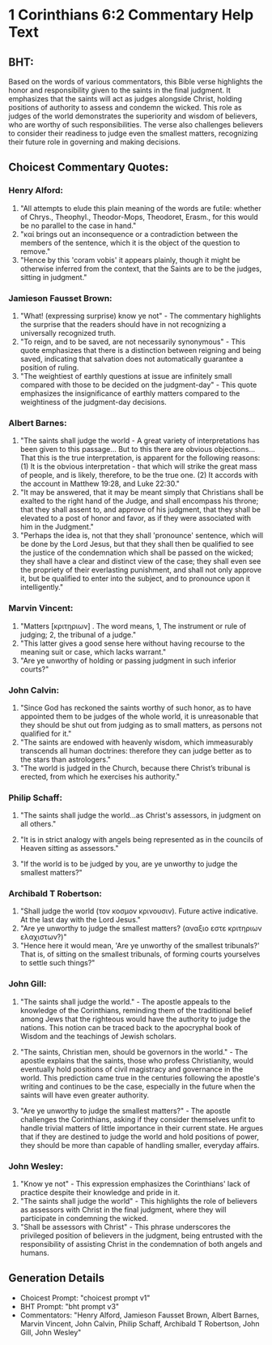 # 1 Corinthians 6:2 Commentary Help Text

## BHT:
Based on the words of various commentators, this Bible verse highlights the honor and responsibility given to the saints in the final judgment. It emphasizes that the saints will act as judges alongside Christ, holding positions of authority to assess and condemn the wicked. This role as judges of the world demonstrates the superiority and wisdom of believers, who are worthy of such responsibilities. The verse also challenges believers to consider their readiness to judge even the smallest matters, recognizing their future role in governing and making decisions.

## Choicest Commentary Quotes:
### Henry Alford:
1. "All attempts to elude this plain meaning of the words are futile: whether of Chrys., Theophyl., Theodor-Mops, Theodoret, Erasm., for this would be no parallel to the case in hand."
2. "καί brings out an inconsequence or a contradiction between the members of the sentence, which it is the object of the question to remove."
3. "Hence by this 'coram vobis' it appears plainly, though it might be otherwise inferred from the context, that the Saints are to be the judges, sitting in judgment."

### Jamieson Fausset Brown:
1. "What! (expressing surprise) know ye not" - The commentary highlights the surprise that the readers should have in not recognizing a universally recognized truth.
2. "To reign, and to be saved, are not necessarily synonymous" - This quote emphasizes that there is a distinction between reigning and being saved, indicating that salvation does not automatically guarantee a position of ruling.
3. "The weightiest of earthly questions at issue are infinitely small compared with those to be decided on the judgment-day" - This quote emphasizes the insignificance of earthly matters compared to the weightiness of the judgment-day decisions.

### Albert Barnes:
1. "The saints shall judge the world - A great variety of interpretations has been given to this passage... But to this there are obvious objections... That this is the true interpretation, is apparent for the following reasons: (1) It is the obvious interpretation - that which will strike the great mass of people, and is likely, therefore, to be the true one. (2) It accords with the account in Matthew 19:28, and Luke 22:30."
2. "It may be answered, that it may be meant simply that Christians shall be exalted to the right hand of the Judge, and shall encompass his throne; that they shall assent to, and approve of his judgment, that they shall be elevated to a post of honor and favor, as if they were associated with him in the Judgment."
3. "Perhaps the idea is, not that they shall 'pronounce' sentence, which will be done by the Lord Jesus, but that they shall then be qualified to see the justice of the condemnation which shall be passed on the wicked; they shall have a clear and distinct view of the case; they shall even see the propriety of their everlasting punishment, and shall not only approve it, but be qualified to enter into the subject, and to pronounce upon it intelligently."

### Marvin Vincent:
1. "Matters [κριτηριων] . The word means, 1, The instrument or rule of judging; 2, the tribunal of a judge."
2. "This latter gives a good sense here without having recourse to the meaning suit or case, which lacks warrant."
3. "Are ye unworthy of holding or passing judgment in such inferior courts?"

### John Calvin:
1. "Since God has reckoned the saints worthy of such honor, as to have appointed them to be judges of the whole world, it is unreasonable that they should be shut out from judging as to small matters, as persons not qualified for it."
2. "The saints are endowed with heavenly wisdom, which immeasurably transcends all human doctrines: therefore they can judge better as to the stars than astrologers."
3. "The world is judged in the Church, because there Christ’s tribunal is erected, from which he exercises his authority."

### Philip Schaff:
1. "The saints shall judge the world...as Christ's assessors, in judgment on all others." 

2. "It is in strict analogy with angels being represented as in the councils of Heaven sitting as assessors." 

3. "If the world is to be judged by you, are ye unworthy to judge the smallest matters?"

### Archibald T Robertson:
1. "Shall judge the world (τον κοσμον κρινουσιν). Future active indicative. At the last day with the Lord Jesus." 
2. "Are ye unworthy to judge the smallest matters? (αναξιο εστε κριτηριων ελαχιστων?)" 
3. "Hence here it would mean, 'Are ye unworthy of the smallest tribunals?' That is, of sitting on the smallest tribunals, of forming courts yourselves to settle such things?"

### John Gill:
1. "The saints shall judge the world." - The apostle appeals to the knowledge of the Corinthians, reminding them of the traditional belief among Jews that the righteous would have the authority to judge the nations. This notion can be traced back to the apocryphal book of Wisdom and the teachings of Jewish scholars. 

2. "The saints, Christian men, should be governors in the world." - The apostle explains that the saints, those who profess Christianity, would eventually hold positions of civil magistracy and governance in the world. This prediction came true in the centuries following the apostle's writing and continues to be the case, especially in the future when the saints will have even greater authority.

3. "Are ye unworthy to judge the smallest matters?" - The apostle challenges the Corinthians, asking if they consider themselves unfit to handle trivial matters of little importance in their current state. He argues that if they are destined to judge the world and hold positions of power, they should be more than capable of handling smaller, everyday affairs.

### John Wesley:
1. "Know ye not" - This expression emphasizes the Corinthians' lack of practice despite their knowledge and pride in it.
2. "The saints shall judge the world" - This highlights the role of believers as assessors with Christ in the final judgment, where they will participate in condemning the wicked.
3. "Shall be assessors with Christ" - This phrase underscores the privileged position of believers in the judgment, being entrusted with the responsibility of assisting Christ in the condemnation of both angels and humans.


## Generation Details
- Choicest Prompt: "choicest prompt v1"
- BHT Prompt: "bht prompt v3"
- Commentators: "Henry Alford, Jamieson Fausset Brown, Albert Barnes, Marvin Vincent, John Calvin, Philip Schaff, Archibald T Robertson, John Gill, John Wesley"
